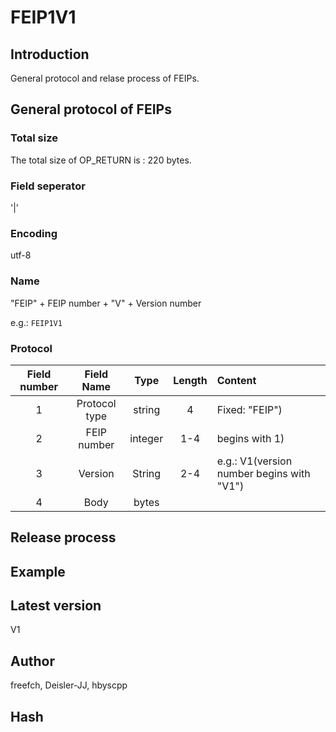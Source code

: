 # FEIP1V1

## Introduction
General protocol and relase process of FEIPs.

## General protocol of FEIPs

### Total size
The total size of OP_RETURN is : 220 bytes.

### Field seperator
'|'

### Encoding
utf-8

### Name
"FEIP" + FEIP number + "V" + Version number

e.g.: `FEIP1V1`

### Protocol
|Field number|Field Name|Type|Length|Content|
|:--:|:--:|:--:|:----:|:------|
|1|Protocol type|string|4|Fixed: "FEIP")|
|2|FEIP number|integer|1-4|begins with 1)|
|3|Version|String|2-4|e.g.: V1(version number begins with "V1")|
|4|Body|bytes|||
 
## Release process

## Example

## Latest version
V1

## Author
freefch, Deisler-JJ, hbyscpp

## Hash
